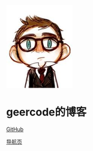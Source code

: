 ![logo](docs/main/static/Finch.jpg)

# geercode的博客

[GitHub](https://github.com/geercode)

[导航页](docs/main/index.md)

<!-- 背景图片 -->
<!-- ![](_media/bg.png) -->
<!-- 背景色 -->
<!-- ![](#ffffff) -->